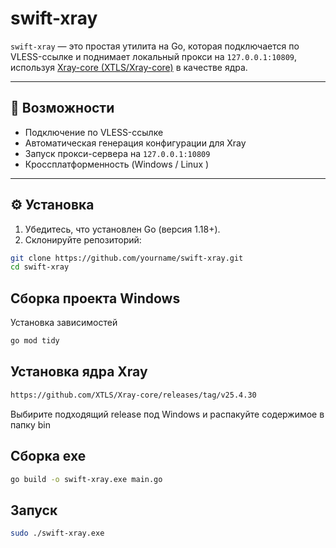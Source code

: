 ﻿# swift-xray

`swift-xray` — это простая утилита на Go, которая подключается по VLESS-ссылке и поднимает локальный прокси на `127.0.0.1:10809`, используя [Xray-core (XTLS/Xray-core)](https://github.com/XTLS/Xray-core) в качестве ядра.

---

## 🧰 Возможности

- Подключение по VLESS-ссылке
- Автоматическая генерация конфигурации для Xray
- Запуск прокси-сервера на `127.0.0.1:10809`
- Кроссплатформенность (Windows / Linux )

---

## ⚙️ Установка

1. Убедитесь, что установлен Go (версия 1.18+).
2. Склонируйте репозиторий:

```bash
git clone https://github.com/yourname/swift-xray.git
cd swift-xray
```

## Сборка проекта Windows

Установка зависимостей

```bash
go mod tidy
```

## Установка ядра Xray

```bash
https://github.com/XTLS/Xray-core/releases/tag/v25.4.30
```

Выбирите подходящий release под Windows и распакуйте содержимое в папку bin

## Сборка exe

```bash
go build -o swift-xray.exe main.go
```

## Запуск

```bash
sudo ./swift-xray.exe

```
